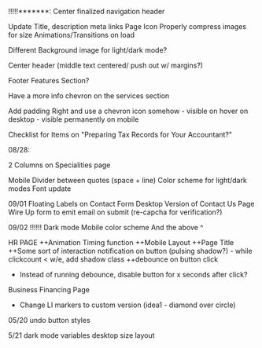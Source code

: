 !!!!!*******: 
Center finalized navigation header

Update Title, description meta links
Page Icon
Properly compress images for size
Animations/Transitions on load

Different Background image for light/dark mode?

Center header (middle text centered/ push out w/ margins?)

Footer
Features Section?


Have a more info chevron on the services section

Add padding Right and use a chevron icon somehow 
    - visible on hover on desktop
    - visible permanently on mobile

Checklist for Items on "Preparing Tax Records for Your Accountant?"





08/28:

2 Columns on Specialities page

Mobile Divider between quotes (space + line)
Color scheme for light/dark modes
Font update

09/01
Floating Labels on Contact Form
Desktop Version of Contact Us Page
Wire Up form to emit email on submit (re-capcha for verification?)

09/02
!!!!!! Dark mode Mobile color scheme
And the above ^


HR PAGE
++Animation Timing function
++Mobile Layout
++Page Title 
++Some sort of interaction notification on button (pulsing shadow?) - while clickcount < w/e, add shadow class
++debounce on button click
  - Instead of running debounce, disable button for x seconds after click?

Business Financing Page
- Change LI markers to custom version (idea1 - diamond over circle)





05/20 
undo button styles

5/21
dark mode variables
desktop size layout